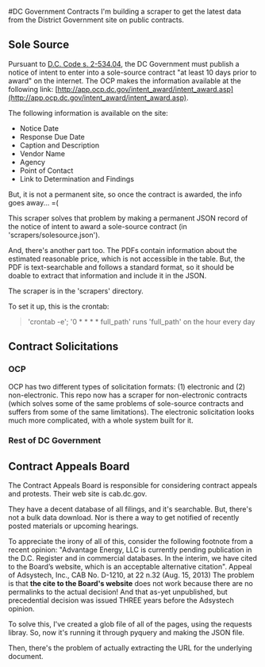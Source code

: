 #DC Government Contracts
I'm building a scraper to get the latest data from the District Government site on public contracts.

## Sole Source
Pursuant to [D.C. Code s. 2-534.04](http://dccode.org/simple/sections/2-354.04.html), the DC Government must publish a notice of intent to enter into a sole-source contract "at least 10 days prior to award" on the internet. The OCP makes the information available at the following link: [http://app.ocp.dc.gov/intent_award/intent_award.asp](http://app.ocp.dc.gov/intent_award/intent_award.asp).

The following information is available on the site:
* Notice Date
* Response Due Date
* Caption and Description
* Vendor Name
* Agency
* Point of Contact
* Link to Determination and Findings

But, it is not a permanent site, so once the contract is awarded, the info goes away... =(

This scraper solves that problem by making a permanent JSON record of the notice of intent to award a sole-source contract (in 'scrapers/solesource.json').

And, there's another part too. The PDFs contain information about the estimated reasonable price, which is not accessible in the table. But, the PDF is text-searchable and follows a standard format, so it should be doable to extract that information and include it in the JSON.

The scraper is in the 'scrapers' directory.

To set it up, this is the crontab:

> 'crontab -e'; '0 * * * * full_path' runs 'full_path' on the hour every day

## Contract Solicitations
### OCP
OCP has two different types of solicitation formats: (1) electronic and (2) non-electronic. This repo now has a scraper for non-electronic contracts (which solves some of the same problems of sole-source contracts and suffers from some of the same limitations). The electronic solicitation looks much more complicated, with a whole system built for it. 
  
### Rest of DC Government

## Contract Appeals Board
The Contract Appeals Board is responsible for considering contract appeals and protests. Their web site is cab.dc.gov.

They have a decent database of all filings, and it's searchable. But, there's not a bulk data download. Nor is there a way to get notified of recently posted materials or upcoming hearings.

To appreciate the irony of all of this, consider the following footnote from a recent opinion: "Advantage Energy, LLC is currently pending publication in the D.C. Register and in commercial databases. In the interim, we have cited to the Board’s website, which is an acceptable alternative citation". Appeal of Adsystech, Inc., CAB No. D-1210, at 22 n.32 (Aug. 15, 2013) The problem is that **the cite to the Board's website** does not work because there are no permalinks to the actual decision! And that as-yet unpublished, but precedential decision was issued THREE years before the Adsystech opinion.

To solve this, I've created a glob file of all of the pages, using the requests libray. So, now it's running it through pyquery and making the JSON file.

Then, there's the problem of actually extracting the URL for the underlying document.
